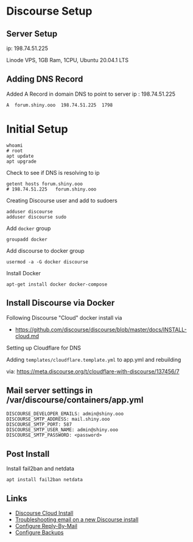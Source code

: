 # Discourse Setup

## Server Setup

ip: 198.74.51.225

Linode VPS, 1GB Ram, 1CPU, Ubuntu 20.04.1 LTS


## Adding DNS Record

Added A Record in domain DNS to point to server ip : 198.74.51.225

    A  forum.shiny.ooo  198.74.51.225  1798


# Initial Setup

    whoami
    # root
    apt update
    apt upgrade

Check to see if DNS is resolving to ip

    getent hosts forum.shiny.ooo
    # 198.74.51.225   forum.shiny.ooo

Creating Discourse user and add to sudoers

    adduser discourse
    adduser discourse sudo

Add `docker` group

    groupadd docker

Add discourse to docker group

    usermod -a -G docker discourse

Install Docker

    apt-get install docker docker-compose


## Install Discourse via Docker

Following Discourse "Cloud" docker install via

- https://github.com/discourse/discourse/blob/master/docs/INSTALL-cloud.md

Setting up Cloudflare for DNS

Adding `templates/cloudflare.template.yml` to app.yml and rebuilding

via: https://meta.discourse.org/t/cloudflare-with-discourse/137456/7


## Mail server settings in /var/discourse/containers/app.yml

    DISCOURSE_DEVELOPER_EMAILS: admin@shiny.ooo
    DISCOURSE_SMTP_ADDRESS: mail.shiny.ooo
    DISCOURSE_SMTP_PORT: 587
    DISCOURSE_SMTP_USER_NAME: admin@shiny.ooo
    DISCOURSE_SMTP_PASSWORD: <password>


## Post Install

Install fail2ban and netdata

    apt install fail2ban netdata


## Links

- [Discourse Cloud Install](https://github.com/discourse/discourse/blob/master/docs/INSTALL-cloud.md)
- [Troubleshooting email on a new Discourse install](https://meta.discourse.org/t/troubleshooting-email-on-a-new-discourse-install/16326)
- [Configure Reply-By-Mail](https://meta.discourse.org/t/set-up-reply-via-email-support/14003)
- [Configure Backups](https://meta.discourse.org/t/configure-automatic-backups-for-discourse/14855)